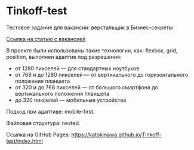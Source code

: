 # Tinkoff-test

Тестовое задание для вакансии: верстальщик в Бизнес-секреты

[Ссылка на статью с вакансией](https://journal.tinkoff.ru/team/secret-verstak/)

В проекте были использованы такие технологии, как: flexbox, grid, position, выполнен адаптив под разрешения:
* от 1280 пикселей — для стандартных ноутбуков
* от 768 и до 1280 пикселей — от вертикального до горизонтального положения планшета
* от 320 и до 768 пикселей — от большого смартфона до вертикального положения планшета
* до 320 пикселей — мобильные устройства

Подход при адаптиве: mobile-first.

Файловая структура: nested.

Ссылка на GitHub Pages: https://katokinawa.github.io/Tinkoff-test/index.html
